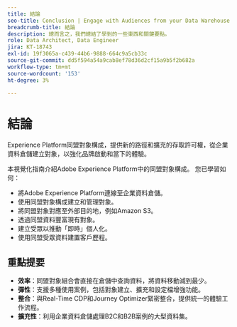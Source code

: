 ```yaml
---
title: 結論
seo-title: Conclusion | Engage with Audiences from your Data Warehouse using Federated Audience Composition
breadcrumb-title: 結論
description: 總而言之，我們總結了學到的一些東西和關鍵要點。
role: Data Architect, Data Engineer
jira: KT-18743
exl-id: 19f3065a-c439-44b6-9888-664c9a5cb33c
source-git-commit: dd5f594a54a9cab8ef78d36d2cf15a9b5f2b682a
workflow-type: tm+mt
source-wordcount: '153'
ht-degree: 3%

---
```


# 結論

Experience Platform同盟對象構成，提供新的路徑和擴充的存取許可權，從企業資料倉儲建立對象，以強化品牌啟動和當下的體驗。

本視覺化指南介紹Adobe Experience Platform中的同盟對象構成。 您已學習如何：

- 將Adobe Experience Platform連線至企業資料倉儲。
- 使用同盟對象構成建立和管理對象。
- 將同盟對象對應至外部目的地，例如Amazon S3。
- 透過同盟資料豐富現有對象。
- 建立受眾以推動「即時」個人化。
- 使用同盟受眾資料建置客戶歷程。

## 重點提要

- **效率**：同盟對象組合會直接在倉儲中查詢資料，將資料移動減到最少。
- **彈性**：支援多種使用案例，包括對象建立、擴充和設定檔增強功能。
- **整合**：與Real-Time CDP和Journey Optimizer緊密整合，提供統一的體驗工作流程。
- **擴充性**：利用企業資料倉儲處理B2C和B2B案例的大型資料集。

